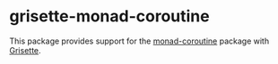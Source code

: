 # grisette-monad-coroutine

This package provides support for the [monad-coroutine](https://hackage.haskell.org/package/monad-coroutine) package with [Grisette](https://hackage.haskell.org/package/grisette).